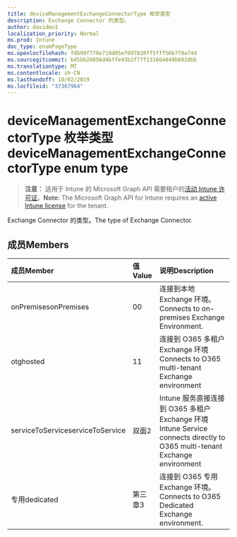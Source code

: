 ```yaml
---
title: deviceManagementExchangeConnectorType 枚举类型
description: Exchange Connector 的类型。
author: davidmu1
localization_priority: Normal
ms.prod: Intune
doc_type: enumPageType
ms.openlocfilehash: fdb99f770e719d05ef097820ff5fff56b7f0a74d
ms.sourcegitcommit: bd5bb20856d4bffe93b2f77f131664849b602dbb
ms.translationtype: MT
ms.contentlocale: zh-CN
ms.lasthandoff: 10/02/2019
ms.locfileid: "37367964"
---
```

# <a name="devicemanagementexchangeconnectortype-enum-type"></a><span data-ttu-id="9c811-103">deviceManagementExchangeConnectorType 枚举类型</span><span class="sxs-lookup"><span data-stu-id="9c811-103">deviceManagementExchangeConnectorType enum type</span></span>

> <span data-ttu-id="9c811-104">**注意：** 适用于 Intune 的 Microsoft Graph API 需要租户的[活动 Intune 许可证](https://go.microsoft.com/fwlink/?linkid=839381)。</span><span class="sxs-lookup"><span data-stu-id="9c811-104">**Note:** The Microsoft Graph API for Intune requires an [active Intune license](https://go.microsoft.com/fwlink/?linkid=839381) for the tenant.</span></span>

<span data-ttu-id="9c811-105">Exchange Connector 的类型。</span><span class="sxs-lookup"><span data-stu-id="9c811-105">The type of Exchange Connector.</span></span>

## <a name="members"></a><span data-ttu-id="9c811-106">成员</span><span class="sxs-lookup"><span data-stu-id="9c811-106">Members</span></span>
|<span data-ttu-id="9c811-107">成员</span><span class="sxs-lookup"><span data-stu-id="9c811-107">Member</span></span>|<span data-ttu-id="9c811-108">值</span><span class="sxs-lookup"><span data-stu-id="9c811-108">Value</span></span>|<span data-ttu-id="9c811-109">说明</span><span class="sxs-lookup"><span data-stu-id="9c811-109">Description</span></span>|
|:---|:---|:---|
|<span data-ttu-id="9c811-110">onPremises</span><span class="sxs-lookup"><span data-stu-id="9c811-110">onPremises</span></span>|<span data-ttu-id="9c811-111">0</span><span class="sxs-lookup"><span data-stu-id="9c811-111">0</span></span>|<span data-ttu-id="9c811-112">连接到本地 Exchange 环境。</span><span class="sxs-lookup"><span data-stu-id="9c811-112">Connects to on-premises Exchange Environment.</span></span>|
|<span data-ttu-id="9c811-113">otg</span><span class="sxs-lookup"><span data-stu-id="9c811-113">hosted</span></span>|<span data-ttu-id="9c811-114">1</span><span class="sxs-lookup"><span data-stu-id="9c811-114">1</span></span>|<span data-ttu-id="9c811-115">连接到 O365 多租户 Exchange 环境</span><span class="sxs-lookup"><span data-stu-id="9c811-115">Connects to O365 multi-tenant Exchange environment</span></span>|
|<span data-ttu-id="9c811-116">serviceToService</span><span class="sxs-lookup"><span data-stu-id="9c811-116">serviceToService</span></span>|<span data-ttu-id="9c811-117">双面</span><span class="sxs-lookup"><span data-stu-id="9c811-117">2</span></span>|<span data-ttu-id="9c811-118">Intune 服务直接连接到 O365 多租户 Exchange 环境</span><span class="sxs-lookup"><span data-stu-id="9c811-118">Intune Service connects directly to O365 multi-tenant Exchange environment</span></span>|
|<span data-ttu-id="9c811-119">专用</span><span class="sxs-lookup"><span data-stu-id="9c811-119">dedicated</span></span>|<span data-ttu-id="9c811-120">第三章</span><span class="sxs-lookup"><span data-stu-id="9c811-120">3</span></span>|<span data-ttu-id="9c811-121">连接到 O365 专用 Exchange 环境。</span><span class="sxs-lookup"><span data-stu-id="9c811-121">Connects to O365 Dedicated Exchange environment.</span></span>|




